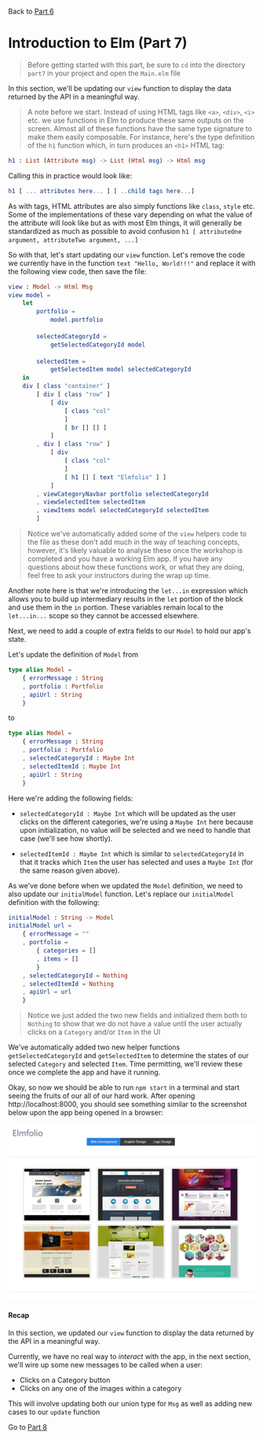 
Back to [Part 6](../part6/README.md)

# Introduction to Elm (Part 7)

>Before getting started with this part, be sure to `cd` into the directory `part7` in your project and open the `Main.elm` file

In this section, we'll be updating our `view` function to display the data returned by the API in a meaningful way. 

>A note before we start. Instead of using HTML tags like `<a>`, `<div>`, `<i>` etc. we use functions in Elm to produce these
same outputs on the screen. Almost all of these functions have the same type signature to make them easily
composable. For instance, here's the type definition of the `h1` function which, in turn produces an `<h1>` HTML tag:

```elm
h1 : List (Attribute msg) -> List (Html msg) -> Html msg
```

Calling this in practice would look like:

```elm
h1 [ ... attributes here... ] [ ..child tags here...]
```
 
As with tags, HTML attributes are also simply functions like `class`, `style` etc. Some of the implementations of these vary
depending on what the value of the attribute will look like but as with most Elm things, it will generally 
be standardized as much as possible to avoid confusion `h1 [ attributeOne argument, attributeTwo argument, ...]`

So with that, let's start updating our `view` function. Let's remove the code we currently have
in the function `text "Hello, World!!!"` and replace it with the following view code, then save the file:

```elm
view : Model -> Html Msg
view model =
    let
        portfolio =
            model.portfolio

        selectedCategoryId =
            getSelectedCategoryId model

        selectedItem =
            getSelectedItem model selectedCategoryId
    in
    div [ class "container" ]
        [ div [ class "row" ]
            [ div
                [ class "col"
                ]
                [ br [] [] ]
            ]
        , div [ class "row" ]
            [ div
                [ class "col"
                ]
                [ h1 [] [ text "Elmfolio" ] ]
            ]
        , viewCategoryNavbar portfolio selectedCategoryId
        , viewSelectedItem selectedItem
        , viewItems model selectedCategoryId selectedItem
        ]
```

>Notice we've automatically added some of the `view` helpers code to the file as these don't add much in the way of teaching concepts, however, 
it's likely valuable to analyse these once the workshop is completed and you have a working Elm app. If you have any questions
about how these functions work, or what they are doing, feel free to ask your instructors during the wrap up time. 

Another note here is that we're introducing the `let...in` expression which allows you to build up intermediary results in
the `let` portion of the block and use them in the `in` portion. These variables remain local to the `let...in...` scope
so they cannot be accessed elsewhere.

Next, we need to add a couple of extra fields to our `Model` to hold our app's state.

Let's update the definition of `Model` from

```elm
type alias Model =
    { errorMessage : String
    , portfolio : Portfolio
    , apiUrl : String
    }
```

to

```elm
type alias Model =
    { errorMessage : String
    , portfolio : Portfolio
    , selectedCategoryId : Maybe Int
    , selectedItemId : Maybe Int
    , apiUrl : String
    }
```

Here we're adding the following fields:

- `selectedCategoryId : Maybe Int` which will be updated as the user clicks on the different categories, we're using a
`Maybe Int` here because upon initialization, no value will be selected and we need to handle that case (we'll see how
shortly).

- `selectedItemId : Maybe Int` which is similar to `selectedCategoryId` in that it tracks which `Item` the user has
 selected and uses a `Maybe Int` (for the same reason given above).

As we've done before when we updated the `Model` definition, we need to also update our `initialModel` function. 
Let's replace our `initialModel` definition with the following:
 
```elm
initialModel : String -> Model
initialModel url =
    { errorMessage = ""
    , portfolio =
        { categories = []
        , items = []
        }
    , selectedCategoryId = Nothing
    , selectedItemId = Nothing
    , apiUrl = url
    }
```

>Notice we just added the two new fields and initialized them both to `Nothing` to show that we do not have a value until the user actually clicks on a `Category` and/or `Item` in the UI

We've automatically added two new helper functions `getSelectedCategoryId` and `getSelectedItem` to determine the states of our selected
`Category` and selected `Item`. Time permitting, we'll review these once we complete the app and have it running. 

Okay, so now we should be able to run `npm start` in a terminal and start seeing the fruits of our all of our hard work. After opening http://localhost:8000, you should see something similar
to the screenshot below upon the app being opened in a browser:

![App Preview](../static/images/app.png)

#### Recap

In this section, we updated our `view` function to display the data returned by the API in a meaningful
way. 

Currently, we have no real way to _interact_ with the app, in the next section, we'll wire up some new 
messages to be called when a user:

- Clicks on a Category button
- Clicks on any one of the images within a category

This will involve updating both our union type for `Msg` as well as adding new cases to our `update` function

Go to [Part 8](../part8/README.md)